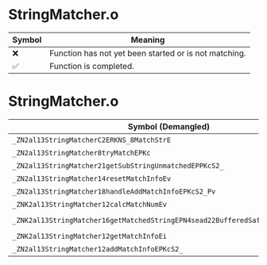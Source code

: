 # StringMatcher.o
| Symbol | Meaning 
| ------------- | ------------- 
| :x: | Function has not yet been started or is not matching. 
| :white_check_mark: | Function is completed. 


# StringMatcher.o
| Symbol (Demangled) | Symbol (Mangled) | Decompiled? |
| ------------- |  ------------- | ------------- |
| `_ZN2al13StringMatcherC2ERKNS_8MatchStrE` | `al::StringMatcher::StringMatcher(al::MatchStr const&)` | :white_check_mark: |
| `_ZN2al13StringMatcher8tryMatchEPKc` | `al::StringMatcher::tryMatch(char const*)` | :white_check_mark: |
| `_ZN2al13StringMatcher21getSubStringUnmatchedEPPKcS2_` | `al::StringMatcher::getSubStringUnmatched(char const**,char const*)` | :white_check_mark: |
| `_ZN2al13StringMatcher14resetMatchInfoEv` | `al::StringMatcher::resetMatchInfo(void)` | :white_check_mark: |
| `_ZN2al13StringMatcher18handleAddMatchInfoEPKcS2_Pv` | `al::StringMatcher::handleAddMatchInfo(char const*,char const*,void *)` | :white_check_mark: |
| `_ZNK2al13StringMatcher12calcMatchNumEv` | `al::StringMatcher::calcMatchNum(void)const` | :white_check_mark: |
| `_ZNK2al13StringMatcher16getMatchedStringEPN4sead22BufferedSafeStringBaseIcEEi` | `al::StringMatcher::getMatchedString(sead::BufferedSafeStringBase<char> *,int)const` | :white_check_mark: |
| `_ZNK2al13StringMatcher12getMatchInfoEi` | `al::StringMatcher::getMatchInfo(int)const` | :white_check_mark: |
| `_ZN2al13StringMatcher12addMatchInfoEPKcS2_` | `al::StringMatcher::addMatchInfo(char const*,char const*)` | :white_check_mark: |
